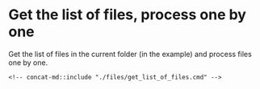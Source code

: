 # Get the list of files, process one by one

Get the list of files in the current folder (in the example) and process files one by one.

```batch
<!-- concat-md::include "./files/get_list_of_files.cmd" -->
```

